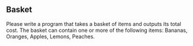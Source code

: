 ## Basket

Please write a program that takes a basket of items and outputs its total cost.
The basket can contain one or more of the following items: Bananas, Oranges, Apples, Lemons, Peaches.
